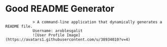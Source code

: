 # Good README Generator
                > A command-line application that dynamically generates a README file.
                Username: aroblesgalit
                ![User Profile Image](https://avatars1.githubusercontent.com/u/38934010?v=4)
                